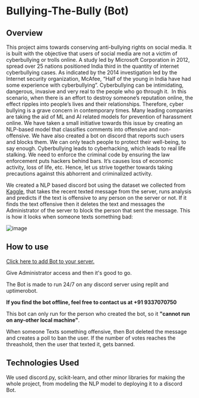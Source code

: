 # Bullying-The-Bully (Bot)

## Overview

This project aims towards conserving anti-bullying rights on social media. It is built with the objective that users of social media are not a victim of cyberbullying or trolls online. A study led by Microsoft Corporation in 2012, spread over 25 nations positioned India third in the quantity of internet cyberbullying cases. As indicated by the 2014 investigation led by the Internet security organization, McAfee, “Half of the young in India have had some experience with cyberbullying”. Cyberbullying can be intimidating, dangerous, invasive and very real to the people who go through it.  In this scenario, when there is an effort to destroy someone’s reputation online, the effect ripples into people’s lives and their relationships. Therefore, cyber bullying is a grave concern in contemporary times. Many leading companies are taking the aid of ML and AI related models for prevention of harassment online. We have taken a small initiative towards this issue by creating an NLP-based model that classifies comments into offensive and non-offensive. We have also created a bot on discord  that reports such users and blocks them. We can only teach people to protect their well-being, to say enough. Cyberbullying leads to cyberhacking, which leads to real life stalking. We need to enforce the criminal code by ensuring the law enforcement puts hackers behind bars. It’s causes loss of economic activity, loss of life, etc. Hence, let us strive together towards taking precautions against this abhorrent and criminalized activity.

We created a NLP based discord bot using the dataset we collected from [Kaggle](https://www.kaggle.com/surekharamireddy/malignant-comment-classification), that takes the recent texted message from the server, runs analysis and predicts if the text is offensive to any person on the server or not. If it finds the text offensive then it deletes the text and messages the Administrator of the server to block the person that sent the message. This is how it looks when someone texts something bad:

![image](https://user-images.githubusercontent.com/78687109/141666424-fb768d22-e431-4346-b79c-1a46c6382ff5.png)

## How to use
[Click here to add Bot to your server.](https://discord.com/api/oauth2/authorize?client_id=908627254387568670&permissions=8&scope=bot)

Give Administrator access and then it's good to go.

The Bot is made to run 24/7 on any discord server using replit and uptimerobot.

**If you find the bot offline, feel free to contact us at +91 9337070750**

This bot can only run for the person who created the bot, so it **"cannot run on any-other local machine"**.

When someone Texts something offensive, then Bot deleted the message and creates a poll to ban the user. If the number of votes reaches the threashold, then the user that texted it, gets banned.

## Technologies Used

We used discord.py, scikit-learn, and other minor libraries for making the whole project, from modeling the NLP model to deploying it to a discord Bot.
